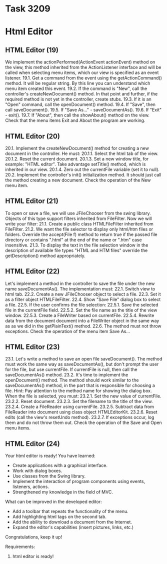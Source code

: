 # Task 3209
# Html Editor

## HTML Editor (19)

We implement the actionPerformed(ActionEvent actionEvent) method on the view, this method
inherited from the ActionListener interface and will be called when selecting menu items,
which our view is specified as an event listener.
19.1. Get a command from the event using the getActionCommand() method. It will be
regular string. By this line you can understand which menu item created this
event.
19.2. If the command is "New", call the controller's createNewDocument() method. In that
point and further, if the required method is not yet in the controller, create stubs.
19.3. If it is an "Open" command, call the openDocument() method.
19.4. If "Save", then call saveDocument().
19.5. If "Save As..." - saveDocumentAs().
19.6. If &quot;Exit&quot; - exit().
19.7. If "About", then call the showAbout() method on the view.
Check that the menu items Exit and About the program are working.

## HTML Editor (20)

20.1. Implement the createNewDocument() method for creating a new document in the controller. He
must:
20.1.1. Select the html tab of the view.
20.1.2. Reset the current document.
20.1.3. Set a new window title, for example: "HTML editor". Take advantage
setTitle() method, which is inherited in our view.
20.1.4. Zero out the currentFile variable (set it to null).
20.2. Implement the controller's init() initialization method. It should just call the method
creating a new document.
Check the operation of the New menu item.

## HTML Editor (21)

To open or save a file, we will use JFileChooser from the swing library.
Objects of this type support filters inherited from FileFilter. Now we will write
your filter:
21.1. Create a public class HTMLFileFilter inherited from FileFilter.
21.2. We want the file selector to display only html/htm files or folders.
Override the accept(File f) method to return true if the passed file
directory or contains ".html" at the end of the name or ".htm" case insensitive.
21.3. To display the text in the file selection window in the description of available file types
"HTML and HTM files" override the getDescription() method appropriately.

## HTML Editor (22)

Let's implement a method in the controller to save the file under the new name saveDocumentAs().
The implementation must:
22.1. Switch view to html tab.
22.2. Create a new JFileChooser object to select a file.
22.3. Set it as a filter object HTMLFileFilter.
22.4. Show "Save File" dialog box to select a file.
22.5. If the user confirms the file selection:
22.5.1. Save the selected file in the currentFile field.
22.5.2. Set the file name as the title of the view window.
22.5.3. Create a FileWriter based on currentFile.
22.5.4. Rewrite data from the document document into a FileWriter object in the same way as
as we did in the getPlainText() method.
22.6. The method must not throw exceptions.
Check the operation of the menu item Save As...

## HTML Editor (23)

23.1. Let's write a method to save an open file saveDocument(). The method must
work the same way as saveDocumentAs(), but don't prompt the user for the file, but
use currentFile. If currentFile is null, then call the saveDocumentAs() method.
23.2. It's time to implement the openDocument() method. The method should work
similar to the saveDocumentAs() method, in the part that is responsible for choosing a file.
Hint: Pay attention to the method name for showing the dialog box.
When the file is selected, you must:
23.2.1. Set the new value of currentFile.
23.2.2. Reset document.
23.2.3. Set the filename to the title of the view.
23.2.4. Create a FileReader using currentFile.
23.2.5. Subtract data from FileReader into document using class object
HTMLEditorKit.
23.2.6. Reset edits (call the view's resetUndo method).
23.2.7. If exceptions occur, log them and do not throw them out.
Check the operation of the Save and Open menu items.

## HTML Editor (24)

Your html editor is ready!
You have learned:
- Create applications with a graphical interface.
- Work with dialog boxes.
- Use classes from the Swing library.
- Implement the interaction of program components using events, listeners,
actions.
- Strengthened my knowledge in the field of MVC.

What can be improved in the developed editor:
- Add a toolbar that repeats the functionality of the menu.
- Add highlighting html tags on the second tab.
- Add the ability to download a document from the Internet.
- Expand the editor's capabilities (insert pictures, links, etc.)

Congratulations, keep it up!


Requirements:
1. html editor is ready!